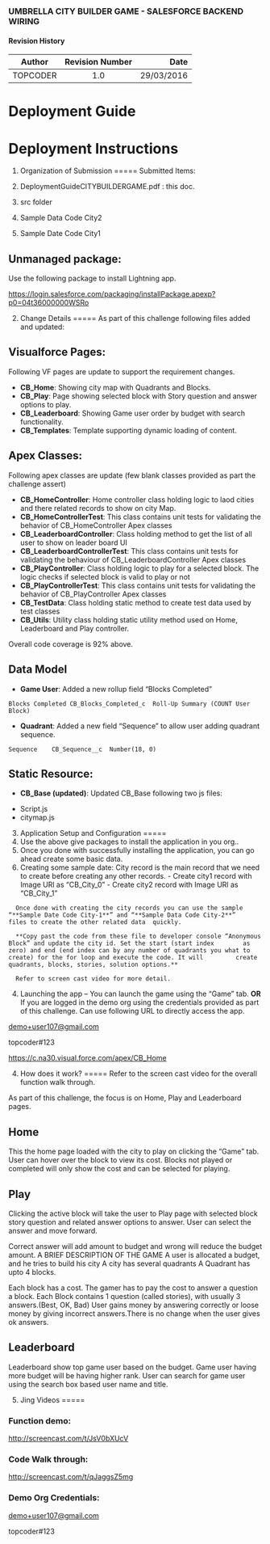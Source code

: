 ### UMBRELLA CITY BUILDER GAME - SALESFORCE BACKEND WIRING

#### Revision History		

| Author        | Revision Number           | Date       |
| ------------- |:-------------------------:| ----------:|
| TOPCODER      | 1.0                       | 29/03/2016 |






# Deployment Guide

# Deployment Instructions

1.	Organization of Submission
=====
Submitted Items:

  1. DeploymentGuide­CITY­BUILDER­GAME.pdf : this doc.
  1. src folder
  1. Sample Data Code City­2
  1. Sample Date Code City­1

## Unmanaged package:

  Use the following package to install Lightning app.
  
  https://login.salesforce.com/packaging/installPackage.apexp?p0=04t36000000WSRo
  
2.	Change Details
=====
As part of this challenge following files added and updated: ­

## Visualforce Pages:
Following VF pages are update to support the requirement changes.

-	<b>CB_Home</b>: Showing city map with Quadrants and Blocks.
-	<b>CB_Play</b>: Page showing selected block with Story question and answer options to play.
-	<b>CB_Leaderboard</b>: Showing Game user order by budget with search functionality.
-	<b>CB_Templates</b>: Template supporting dynamic loading of content.

## Apex Classes:
Following apex classes are update (few blank classes provided as part the challenge assert)

-	<b>CB_HomeController</b>: Home controller class holding logic to laod cities and there related records to show on city Map.
-	<b>CB_HomeControllerTest</b>: This class contains unit tests for validating the behavior of CB_HomeController Apex classes
-	<b>CB_LeaderboardController</b>: Class holding method to get the list of all user to show on leader board UI
-	<b>CB_LeaderboardControllerTest</b>: This class contains unit tests for validating the behaviour of CB_LeaderboardController Apex classes
-	<b>CB_PlayController</b>: Class holding logic to play for a selected block. The logic checks if selected block is valid to play or not
-	<b>CB_PlayControllerTest</b>: This class contains unit tests for validating the behavior of CB_PlayController Apex classes
-	<b>CB_TestData</b>: Class holding static method to create test data used by test classes
-	<b>CB_Utils</b>: Utility class holding static utility method used on Home, Leaderboard and Play controller.


Overall code coverage is 92% above.
## Data Model
-	<b>Game User</b>: Added a new rollup field “Blocks Completed”
```
Blocks Completed CB_Blocks_Completed_c	Roll-Up Summary (COUNT User Block)
```
-	**Quadrant**: Added a new field “Sequence” to allow user adding quadrant sequence.
```
Sequence	CB_Sequence__c	Number(18, 0)
```

## Static Resource:
-	**CB_Base (updated)**: Updated CB_Base following two js files:
  * Script.js
  * citymap.js

3.	Application Setup and Configuration
=====
  1.  Use the above give packages to install the application in you org..
  2.	Once you done with successfully installing the application, you can go ahead create some basic data.
  3.	Creating some sample date:
      City record is the main record that we need to create before creating any other records.
      -	Create city1 record with Image URl as “CB_City_0”
      -	Create city2 record with Image URl as “CB_City_1”

      Once done with creating the city records you can use the sample “**Sample Date Code City-1**” and “**Sample Data Code City-2**”       files to create the other related data  quickly.

      **Copy past the code from these file to developer console “Anonymous Block” and update the city id. Set the start (start index        as zero) and end (end index can by any number of quadrants you what to create) for the for loop and execute the code. It will         create quadrants, blocks, stories, solution options.**

      Refer to screen cast video for more detail.
      
  4.	Launching the app –
  You can launch the game using the “Game” tab.
  **OR**
  If you are logged in the demo org using the credentials provided as part of this challenge. Can use following URL to directly access the app.

  demo+user107@gmail.com
  
  topcoder#123 
  
  https://c.na30.visual.force.com/apex/CB_Home


4.	How does it work?
=====
Refer to the screen cast video for the overall function walk through.

As part of this challenge, the focus is on Home, Play and Leaderboard pages.

## Home
This the home page loaded with the city to play on clicking the “Game” tab.
User can hover over the block to view its cost. Blocks not played or completed will only show the cost and can be selected for playing.



## Play
Clicking the active block will take the user to Play page with selected block story question and related answer options to answer.
User can select the answer and move forward.

Correct answer will add amount to budget and wrong will reduce the budget amount. A BRIEF DESCRIPTION OF THE GAME
A user is allocated a budget, and he tries to build his city A city has several quadrants
A Quadrant has upto 4 blocks.

Each block has a cost. The gamer has to pay the cost to answer a question a block. Each Block contains 1 question (called stories), with usually 3 answers.(Best, OK, Bad)
User gains money by answering correctly or loose money by giving incorrect answers.There is no change when the user gives ok answers.


## Leaderboard
Leaderboard show top game user based on the budget. Game user having more budget will be having higher rank.
User can search for game user using the search box based user name and title.


5.	Jing Videos
=====

### Function demo:
http://screencast.com/t/JsV0bXUcV

### Code Walk through:
http://screencast.com/t/qJaggsZ5mg

### Demo Org Credentials:
demo+user107@gmail.com

topcoder#123
